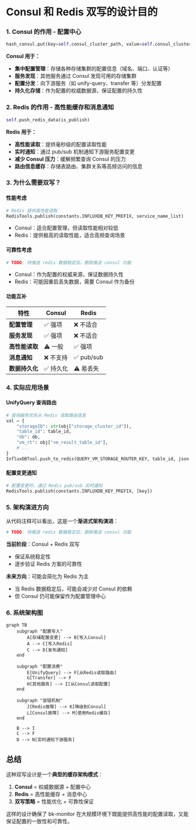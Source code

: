 
# Consul 和 Redis 双写的设计目的

### 1. **Consul 的作用 - 配置中心**

```python
hash_consul.put(key=self.consul_cluster_path, value=self.consul_cluster_config)
```

**Consul 用于：**
- **集中配置管理**：存储各种存储集群的配置信息（域名、端口、认证等）
- **服务发现**：其他服务通过 Consul 发现可用的存储集群
- **配置分发**：向下游服务（如 unify-query、transfer 等）分发配置
- **持久化存储**：作为配置的权威数据源，保证配置的持久性

### 2. **Redis 的作用 - 高性能缓存和消息通知**

```python
self.push_redis_data(is_publish)
```

**Redis 用于：**
- **高性能读取**：提供毫秒级的配置读取性能
- **实时通知**：通过 pub/sub 机制通知下游服务配置变更
- **减少 Consul 压力**：缓解频繁查询 Consul 的压力
- **路由信息缓存**：存储表路由、集群关系等高频访问的信息

### 3. **为什么需要双写？**

#### **性能考虑**
```python
# Redis 提供高性能读取
RedisTools.publish(constants.INFLUXDB_KEY_PREFIX, service_name_list)
```
- Consul：适合配置管理，但读取性能相对较低
- Redis：提供极高的读取性能，适合高频查询场景

#### **可靠性考虑**
```python
# TODO: 待推送 redis 数据稳定后，删除推送 consul 功能
```
- Consul：作为配置的权威来源，保证数据持久性
- Redis：可能因重启丢失数据，需要 Consul 作为备份

#### **功能互补**
| 特性 | Consul | Redis |
|------|--------|--------|
| **配置管理** | ✅ 强项 | ❌ 不适合 |
| **服务发现** | ✅ 强项 | ❌ 不适合 |
| **高性能读取** | ⚠️ 一般 | ✅ 强项 |
| **消息通知** | ❌ 不支持 | ✅ pub/sub |
| **数据持久化** | ✅ 持久化 | ⚠️ 易丢失 |

### 4. **实际应用场景**

#### **UnifyQuery 查询路由**
```python
# 查询服务优先从 Redis 读取路由信息
val = {
    "storageID": str(obj["storage_cluster_id"]),
    "table_id": table_id,
    "db": db,
    "vm_rt": obj["vm_result_table_id"],
    # ...
}
InfluxDBTool.push_to_redis(QUERY_VM_STORAGE_ROUTER_KEY, table_id, json.dumps(val))
```

#### **配置变更通知**
```python
# 配置变更时，通过 Redis pub/sub 实时通知
RedisTools.publish(constants.INFLUXDB_KEY_PREFIX, [key])
```

### 5. **架构演进方向**

从代码注释可以看出，这是一个**渐进式架构演进**：

```python
# TODO: 待推送 redis 数据稳定后，删除推送 consul 功能
```

**当前阶段**：Consul + Redis 双写
- 保证系统稳定性
- 逐步验证 Redis 方案的可靠性

**未来方向**：可能会简化为 Redis 为主
- 当 Redis 数据稳定后，可能会减少对 Consul 的依赖
- 但 Consul 仍可能保留作为配置管理中心

### 6. **系统架构图**

```mermaid
graph TB
    subgraph "配置写入"
        A[存储配置变更] --> B[写入Consul]
        A --> C[写入Redis]
        C --> D[发布通知]
    end

    subgraph "配置消费"
        E[UnifyQuery] --> F[从Redis读取路由]
        G[Transfer] --> F
        H[其他服务] --> I[从Consul读取配置]
    end

    subgraph "容错机制"
        J[Redis故障] --> K[降级到Consul]
        L[Consul故障] --> M[使用Redis缓存]
    end

    B --> I
    C --> F
    D --> N[实时通知下游服务]
```

## 总结

这种双写设计是一个**典型的缓存架构模式**：

1. **Consul** = 权威数据源 + 配置中心
2. **Redis** = 高性能缓存 + 消息中心
3. **双写策略** = 性能优化 + 可靠性保证

这样的设计确保了 bk-monitor 在大规模环境下既能提供高性能的配置读取，又能保证配置的一致性和可靠性。